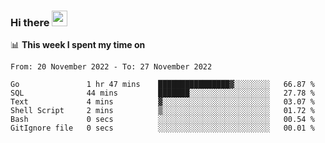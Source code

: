### Hi there <a href="https://www.gautamkrishnar.com/"><img src="https://media.giphy.com/media/hvRJCLFzcasrR4ia7z/giphy.gif" width="25px"></a>

📊 **This week I spent my time on**

<!--START_SECTION:waka-->

```text
From: 20 November 2022 - To: 27 November 2022

Go               1 hr 47 mins    ████████████████▓░░░░░░░░   66.87 %
SQL              44 mins         ███████░░░░░░░░░░░░░░░░░░   27.78 %
Text             4 mins          ▓░░░░░░░░░░░░░░░░░░░░░░░░   03.07 %
Shell Script     2 mins          ▒░░░░░░░░░░░░░░░░░░░░░░░░   01.72 %
Bash             0 secs          ░░░░░░░░░░░░░░░░░░░░░░░░░   00.54 %
GitIgnore file   0 secs          ░░░░░░░░░░░░░░░░░░░░░░░░░   00.01 %
```

<!--END_SECTION:waka-->
